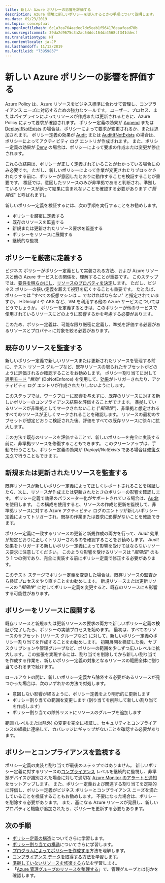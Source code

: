 ```yaml
---
title: 新しい Azure ポリシーの影響を評価する
description: Azure 環境に新しいポリシーを導入するときの手順について説明します。
ms.date: 09/23/2019
ms.topic: conceptual
ms.openlocfilehash: 6c1a3ea764aedec7de5eab1f564176eaafead70b
ms.sourcegitcommit: 39da2d9675c3a2ac54ddc164da4568cf341ddecf
ms.translationtype: HT
ms.contentlocale: ja-JP
ms.lasthandoff: 11/12/2019
ms.locfileid: "73959837"
---
```

# <a name="evaluate-the-impact-of-a-new-azure-policy"></a>新しい Azure ポリシーの影響を評価する

Azure Policy は、Azure リソースをビジネス標準に合わせて管理し、コンプライアンス ニーズに対応するための強力なツールです。 ユーザー、プロセス、またはパイプラインによってリソースが作成または更新されるときに、Azure Policy によって要求が確認されます。 ポリシー定義の効果が [Append](./effects.md#deny) または [DeployIfNotExists](./effects.md#deployifnotexists) の場合は、ポリシーによって要求が変更されるか、または追加されます。 ポリシー定義の効果が [Audit](./effects.md#audit) または [AuditIfNotExists](./effects.md#auditifnotexists) の場合は、ポリシーによってアクティビティ ログ エントリが作成されます。 また、ポリシー定義の効果が [Deny](./effects.md#deny) の場合は、ポリシーによって要求の作成または変更が停止されます。

これらの結果は、ポリシーが正しく定義されていることがわかっている場合にのみ必要です。 ただし、新しいポリシーによって作業が変更されたりブロックされたりする前に、ポリシーが意図したとおりに動作することを検証することが重要です。 検証では、意図したリソースのみが非準拠であると判断され、準拠しているリソースが誤って結果に含まれないことを確認する必要があります ("_擬陽性_" と呼ばれます)。

新しいポリシー定義を検証するには、次の手順を実行することをお勧めします。

- ポリシーを厳密に定義する
- 既存のリソースを監査する
- 新規または更新されたリソース要求を監査する
- ポリシーをリソースに展開する
- 継続的な監視

## <a name="tightly-define-your-policy"></a>ポリシーを厳密に定義する

ビジネス ポリシーがポリシー定義として実装される方法、および Azure リソースと他の Azure サービスとの関係を、理解することが重要です。 このステップでは、[要件を明らかにし](../tutorials/create-custom-policy-definition.md#identify-requirements)、[リソースのプロパティを決定](../tutorials/create-custom-policy-definition.md#determine-resource-properties)します。
ただし、ビジネス ポリシーの狭い定義を超えて視野を広くすることも重要です。 たとえば、ポリシーでは "すべての仮想マシンは ... でなければならない" と指定されていますか。 HDInsight や AKS など、VM を利用する他の Azure サービスについてはどうでしょうか。 ポリシーを定義するときは、このポリシーが他のサービスで使用されているリソースにどのように影響するかを考慮する必要があります。

このため、ポリシー定義は、可能な限り厳密に定義し、準拠を評価する必要があるリソースとプロパティに対象を絞る必要があります。

## <a name="audit-existing-resources"></a>既存のリソースを監査する

新しいポリシー定義で新しいリソースまたは更新されたリソースを管理する前に、テスト リソース グループなど、既存リソースの限られたサブセットがどのように評価されるか確認することをお勧めします。 ポリシー割り当てに対して[適用モード](./assignment-structure.md#enforcement-mode)
 "_無効_" (DoNotEnforce) を使用して、[効果](./effects.md)がトリガーされたり、アクティビティ ログ エントリが作成されたりしないようにします。

このステップでは、ワークフローに影響を与えずに、既存のリソースに対する新しいポリシーのコンプライアンス結果を評価することができます。 準拠しているリソースが非準拠としてマークされないこと ("_擬陽性_")、非準拠と想定されるすべてのリソースが正しくマークされることを確認します。
リソースの最初のサブセットが想定どおりに検証された後、評価をすべての既存リソースに徐々に拡大します。

この方法で既存のリソースを評価することで、新しいポリシーを完全に実装する前に、非準拠リソースを修復することもできます。 このクリーンアップは、手動で行うことも、ポリシー定義の効果が _DeployIfNotExists_ である場合は[修復タスク](../how-to/remediate-resources.md)で行うこともできます。

## <a name="audit-new-or-updated-resources"></a>新規または更新されたリソースを監査する

既存リソースが新しいポリシー定義によって正しくレポートされることを検証したら、次に、リソースが作成または更新されたときのポリシーの影響を確認します。 ポリシー定義で効果のパラメーター化がサポートされている場合は、[Audit](./effects.md#audit) を使用します。 この構成を使用すると、リソースの作成と更新を監視して、非準拠リソースに対する Azure アクティビティ ログのエントリが新しいポリシー定義によってトリガーされ、既存の作業または要求に影響がないことを確認できます。

ポリシー定義に一致するリソースの更新と新規作成の両方を行って、_Audit_ 効果が想定どおりに正しくトリガーされるのを確認することをお勧めします。 _Audit_ 効果をトリガーする新しいポリシー定義によって影響を受けてはならないリソース要求に注意してください。
このような影響を受けるリソースは "_擬陽性_" のもう 1 つの例であり、完全に実装する前にポリシー定義で修正する必要があります。

このテスト ステージでポリシー定義を変更した場合は、既存リソースの監査から検証プロセスをやり直すことをお勧めします。 新規リソースまたは更新リソースの "_擬陽性_" に対してポリシー定義を変更すると、既存のリソースにも影響する可能性があります。

## <a name="deploy-your-policy-to-resources"></a>ポリシーをリソースに展開する

既存リソースと新規または更新リソースの要求の両方で新しいポリシー定義の検証が完了したら、ポリシーの実装プロセスを始めます。 最初は、すべてのリソースのサブセット (リソース グループなど) に対して、新しいポリシー定義のポリシー割り当てを作成することをお勧めします。 初期展開を検証した後、サブスクリプションや管理グループなど、ポリシーの範囲を少しずつ広いレベルに拡大します。 この拡張を実現するには、割り当てを削除してから新しい割り当てを作成する作業を、新しいポリシー定義の対象となるリソースの範囲全体に割り当てられるまで続けます。

ロールアウトの間に、新しいポリシー定義から除外する必要があるリソースが見つかった場合は、次のいずれかの方法で対処します。

- 意図しない影響が経るように、ポリシー定義をより明示的に更新します
- ポリシー割り当ての範囲を変更します (割り当てを削除して新しい割り当てを作成します)
- ポリシー割り当ての除外リストにリソースのグループを追加します

範囲 (レベルまたは除外) の変更を完全に検証し、セキュリティとコンプライアンスの組織に連絡して、カバレッジにギャップがないことを確認する必要があります。

## <a name="monitor-your-policy-and-compliance"></a>ポリシーとコンプライアンスを監視する

ポリシー定義の実装と割り当てが最後のステップではありません。 新しいポリシー定義に対するリソースの[コンプライアンス](../how-to/get-compliance-data.md) レベルを継続的に監視し、非準拠デバイスが識別された場合に対して適切な [Azure Monitor のアラートと通知](../../../azure-monitor/platform/alerts-overview.md)をセットアップします。 また、ポリシー定義および関連する割り当てを定期的に評価し、ポリシー定義がビジネス ポリシーとコンプライアンス ニーズを満たしていることを検証することもお勧めします。 不要になった場合は、ポリシーを削除する必要があります。 また、基になる Azure リソースが発展し、新しいプロパティと機能が追加されたら、ポリシーを更新する必要もあります。

## <a name="next-steps"></a>次の手順

- [ポリシー定義の構造](./definition-structure.md)についてさらに学習します。
- [ポリシー割り当ての構造](./assignment-structure.md)についてさらに学習します。
- [プログラムによってポリシーを作成する](../how-to/programmatically-create.md)方法を理解します。
- [コンプライアンス データを取得する](../how-to/getting-compliance-data.md)方法を学習します。
- [準拠していないリソースを修復する](../how-to/remediate-resources.md)方法を学習します。
- 「[Azure 管理グループのリソースを整理する](../../management-groups/overview.md)」で、管理グループとは何かを確認します。